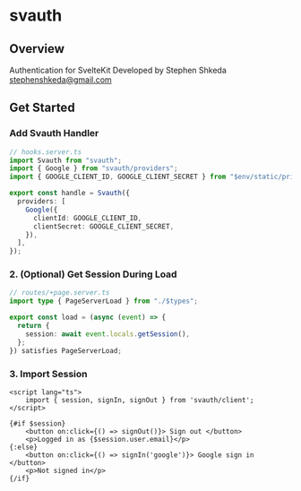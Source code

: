# svauth

## Overview

Authentication for SvelteKit
Developed by Stephen Shkeda <stephenshkeda@gmail.com>

## Get Started

### Add Svauth Handler

```typescript
// hooks.server.ts
import Svauth from "svauth";
import { Google } from "svauth/providers";
import { GOOGLE_CLIENT_ID, GOOGLE_CLIENT_SECRET } from "$env/static/private";

export const handle = Svauth({
  providers: [
    Google({
      clientId: GOOGLE_CLIENT_ID,
      clientSecret: GOOGLE_CLIENT_SECRET,
    }),
  ],
});
```

### 2. (Optional) Get Session During Load

```typescript
// routes/+page.server.ts
import type { PageServerLoad } from "./$types";

export const load = (async (event) => {
  return {
    session: await event.locals.getSession(),
  };
}) satisfies PageServerLoad;
```

### 3. Import Session

```svelte
<script lang="ts">
	import { session, signIn, signOut } from 'svauth/client';
</script>

{#if $session}
	<button on:click={() => signOut()}> Sign out </button>
	<p>Logged in as {$session.user.email}</p>
{:else}
	<button on:click={() => signIn('google')}> Google sign in </button>
	<p>Not signed in</p>
{/if}
```
